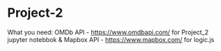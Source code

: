 # Project-2


What you need:
OMDb API - https://www.omdbapi.com/ for Project_2 jupyter notebbok &
Mapbox API - https://www.mapbox.com/ for logic.js
